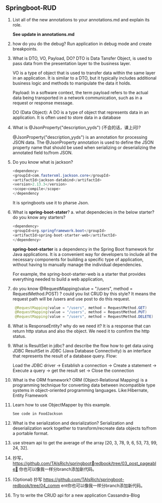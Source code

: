 ## Springboot-RUD

1. List all of the new annotations to your annotations.md and explain its role.

    **See update in annotations.md**

2. how do you do the debug?
   Run application in debug mode and create breakpoints.

3. What is DTO, VO, Payload, DO?
DTO is Data Tansfer Object, is used to pass data from the presentation layer to the business layer.
    
   VO is a type of object that is used to transfer data within the same layer in an application. It is similar to a DTO, but it typically includes additional business logic and methods to manipulate the data it holds.

   Payload: In a software context, the term payload refers to the actual data being transported in a network communication, such as in a request or response message. 

   DO (Data Object): A DO is a type of object that represents data in an application. It is often used to store data in a database
4. What is @JsonProperty("description_yyds") (不会的话，课上问)?
   
   @JsonProperty("description_yyds") is an annotation for processing JSON data. 
   The @JsonProperty annotation is used to define the JSON property name that should be used when serializing or deserializing the annotated field to/from JSON.

5. Do you know what is jackson?
    ```java
    <dependency>
    <groupId>com.fasterxml.jackson.core</groupId>
    <artifactId>jackson-databind</artifactId>
    <version>2.13.3</version>
    <scope>compile</scope>
    </dependency
    ```
        
    It is springboots use it to pharse Json.

6. What is **spring-boot-stater**?
   a. what dependecies in the below starter? do you know any starters?
    ```java
    <dependency>
    <groupId>org.springframework.boot</groupId>
    <artifactId>spring-boot-starter-web</artifactId>
    </dependency>
    ```
   **spring-boot-starter** is a dependency in the Spring Boot framework for Java applications. 
   It is a convenient way for developers to include all the necessary components for building a specific type of application, without having to manually manage the individual dependencies.

   For example, the spring-boot-starter-web is a starter that provides everything needed to build a web application,

7. do you know @RequestMapping(value = "/users", method = RequestMethod.POST) ? could you list CRUD by this style?
    It means the request path will be /users and use post to do this request.
   ```java
    @RequestMapping(value = "/users", method = RequestMethod.GET)
    @RequestMapping(value = "/users", method = RequestMethod.PUT)
    @RequestMapping(value = "/users", method = RequestMethod.DELETE)
   ```
8. What is ResponseEntity? why do we need it?
    It is a response that can return http status and also the object. We need it to comfirm the http status.

9. What is ResultSet in jdbc? and describe the flow how to get data using JDBC
   ResultSet in JDBC (Java Database Connectivity) is an interface that represents the result of a database query.
   Flow:

   Load the JDBC driver -> Establish a connection -> Create a statement -> Execute a query -> get the result set -> Close the connection

10. What is the ORM framework?
    ORM (Object-Relational Mapping) is a programming technique for converting data between incompatible type systems in object-oriented programming languages.
    Like:Hibernate, Entity Framework
11. Learn how to use ObjectMapper by this example.
    ```java
    See code in FoodJackson
    ```
12. What is the serialization and desrialization?
    Serialization and deserialization work together to transform/recreate data objects to/from a portable format.
13. use stream api to get the average of the array [20, 3, 78, 9, 6, 53, 73, 99, 24, 32].
    
14. 抄写，https://github.com/TAIsRich/springbootredbook/tree/03_post_pageable， 你也可以像我⼀样分branch添加新代码。
15. (Optional) 抄写 https://github.com/TAIsRich/springboot-redbook/tree/04_comm
    ent你也可以像我⼀样分branch添加新代码。
16. Try to write the CRUD api for a new application Cassandra-Blog
    